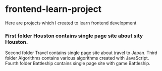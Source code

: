 # frontend-learn-project

Here are projects which I created to learn frontend development

<h3>First folder Houston contains single page site about sity Houston.</h3>
Second folder Travel contains single page site about travel to Japan.
Third folder Algorithms contains various algorithms created with JavaScript.
Fourth folder Battleship contains single page site with game Battleship.
